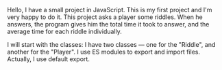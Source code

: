 
Hello, I have a small project in JavaScript. This is my first project and I'm very happy to do it.
This project asks a player some riddles. When he answers, 
the program gives him the total time it took to answer, and the average time for each riddle individually.

I will start with the classes:
I have two classes — one for the "Riddle", and another for the "Player".
I use ES modules to export and import files.
Actually, I use default export.


